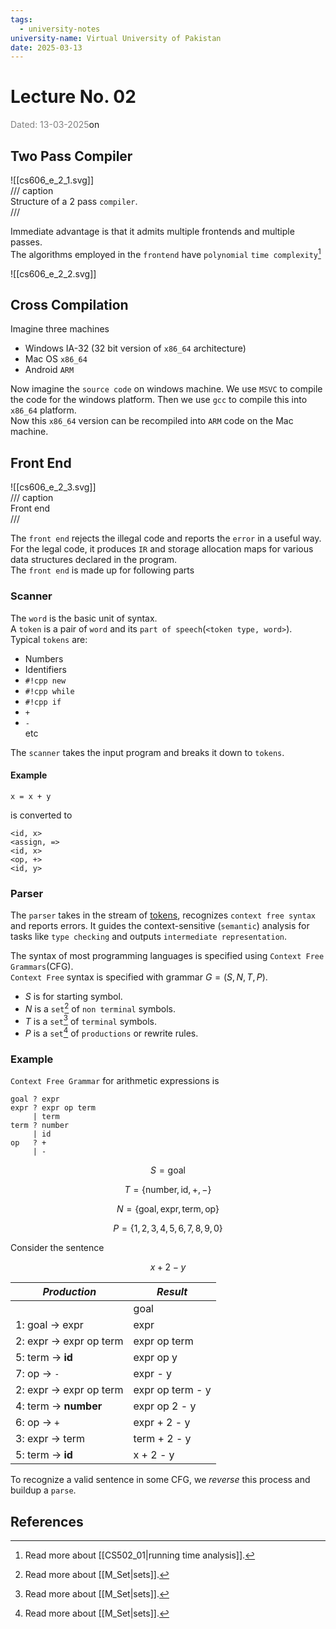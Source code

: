 ```yaml
---
tags:
  - university-notes
university-name: Virtual University of Pakistan
date: 2025-03-13
---
```


# Lecture No. 02

<span style="color: gray;">Dated: 13-03-2025</span>on

## Two Pass Compiler

![[cs606_e_2_1.svg]]  
/// caption  
Structure of a 2 pass `compiler`.  
///

Immediate advantage is that it admits multiple frontends and multiple passes.  
The algorithms employed in the `frontend` have `polynomial` `time complexity`[^1]

![[cs606_e_2_2.svg]]

## Cross Compilation

Imagine three machines

- Windows IA-32 (32 bit version of `x86_64` architecture)
- Mac OS `x86_64`
- Android `ARM`

Now imagine the `source code` on windows machine. We use `MSVC` to compile the code for the windows platform. Then we use `gcc` to compile this into `x86_64` platform.  
Now this `x86_64` version can be recompiled into `ARM` code on the Mac machine.

## Front End

![[cs606_e_2_3.svg]]  
/// caption  
Front end  
///

The `front end` rejects the illegal code and reports the `error` in a useful way. For the legal code, it produces `IR` and storage allocation maps for various data structures declared in the program.  
The `front end` is made up for following parts

### Scanner

The `word` is the basic unit of syntax.  
A `token` is a pair of `word` and its `part of speech`(`<token type, word>`).  
Typical `tokens` are:

- Numbers
- Identifiers
- `#!cpp new`  
- `#!cpp while`
- `#!cpp if`
- `+`
- `-`  
etc

The `scanner` takes the input program and breaks it down to `tokens`.

#### Example

```
x = x + y
```

is converted to

```
<id, x>
<assign, =>
<id, x>
<op, +>
<id, y>
```

### Parser

The `parser` takes in the stream of [tokens](#scanner), recognizes `context free syntax` and reports errors. It guides the context-sensitive (`semantic`) analysis for tasks like `type checking` and outputs `intermediate representation`.

The syntax of most programming languages is specified using `Context Free Grammars`(CFG).  
`Context Free` syntax is specified with grammar $G=(S, N, T, P)$.

- $S$ is for starting symbol.
- $N$ is a `set`[^2] of `non terminal` symbols.
- $T$ is a `set`[^2] of `terminal` symbols.
- $P$ is a `set`[^2] of `productions` or rewrite rules.

### Example

`Context Free Grammar` for arithmetic expressions is

```
goal ? expr
expr ? expr op term
     | term
term ? number
	 | id
op   ? +
     | -
```

$$S = \text{goal}$$

$$T = \{\text{number}, \text{id}, +, -\}$$

$$N= \{\text{goal}, \text{expr}, \text{term}, \text{op}\}$$

$$P = \{1, 2, 3, 4, 5, 6, 7, 8, 9, 0\}$$

Consider the sentence  

$$x + 2 - y$$

| _Production_           | _Result_         |
| ---------------------- | ---------------- |
|                        | goal             |
| 1: goal → expr         | expr             |
| 2: expr → expr op term | expr op term     |
| 5: term → **id**       | expr op y        |
| 7: op → `-`            | expr - y         |
| 2: expr → expr op term | expr op term - y |
| 4: term → **number**   | expr op 2 - y    |
| 6: op → `+`            | expr + 2 - y     |
| 3: expr → term         | term + 2 - y     |
| 5: term → **id**       | x + 2 - y        |

To recognize a valid sentence in some CFG, we _reverse_ this process and buildup a `parse`.

## References

[^1]: Read more about [[CS502_01|running time analysis]].
[^2]: Read more about [[M_Set|sets]].